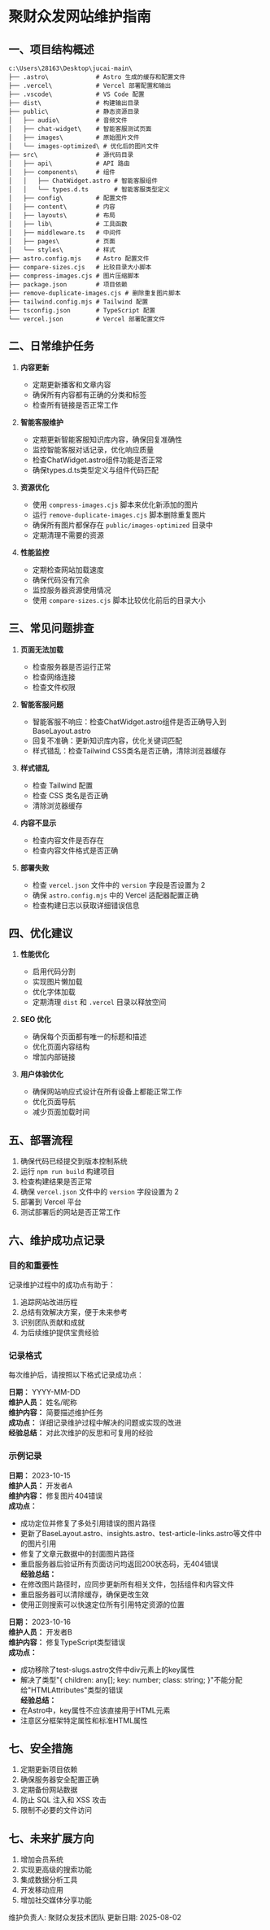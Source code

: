 # 聚财众发网站维护指南

## 一、项目结构概述

```
c:\Users\28163\Desktop\jucai-main\
├── .astro\             # Astro 生成的缓存和配置文件
├── .vercel\            # Vercel 部署配置和输出
├── .vscode\            # VS Code 配置
├── dist\               # 构建输出目录
├── public\             # 静态资源目录
│   ├── audio\          # 音频文件
│   ├── chat-widget\    # 智能客服测试页面
│   ├── images\         # 原始图片文件
│   └── images-optimized\ # 优化后的图片文件
├── src\                # 源代码目录
│   ├── api\            # API 路由
│   ├── components\     # 组件
│   │   ├── ChatWidget.astro # 智能客服组件
│   │   └── types.d.ts       # 智能客服类型定义
│   ├── config\         # 配置文件
│   ├── content\        # 内容
│   ├── layouts\        # 布局
│   ├── lib\            # 工具函数
│   ├── middleware.ts   # 中间件
│   ├── pages\          # 页面
│   └── styles\         # 样式
├── astro.config.mjs    # Astro 配置文件
├── compare-sizes.cjs   # 比较目录大小脚本
├── compress-images.cjs # 图片压缩脚本
├── package.json        # 项目依赖
├── remove-duplicate-images.cjs # 删除重复图片脚本
├── tailwind.config.mjs # Tailwind 配置
├── tsconfig.json       # TypeScript 配置
└── vercel.json         # Vercel 部署配置文件
```

## 二、日常维护任务

1. **内容更新**
   - 定期更新播客和文章内容
   - 确保所有内容都有正确的分类和标签
   - 检查所有链接是否正常工作

2. **智能客服维护**
   - 定期更新智能客服知识库内容，确保回复准确性
   - 监控智能客服对话记录，优化响应质量
   - 检查ChatWidget.astro组件功能是否正常
   - 确保types.d.ts类型定义与组件代码匹配

3. **资源优化**
   - 使用 `compress-images.cjs` 脚本来优化新添加的图片
   - 运行 `remove-duplicate-images.cjs` 脚本删除重复图片
   - 确保所有图片都保存在 `public/images-optimized` 目录中
   - 定期清理不需要的资源

3. **性能监控**
   - 定期检查网站加载速度
   - 确保代码没有冗余
   - 监控服务器资源使用情况
   - 使用 `compare-sizes.cjs` 脚本比较优化前后的目录大小

## 三、常见问题排查

1. **页面无法加载**
   - 检查服务器是否运行正常
   - 检查网络连接
   - 检查文件权限

2. **智能客服问题**
   - 智能客服不响应：检查ChatWidget.astro组件是否正确导入到BaseLayout.astro
   - 回复不准确：更新知识库内容，优化关键词匹配
   - 样式错乱：检查Tailwind CSS类名是否正确，清除浏览器缓存

3. **样式错乱**
   - 检查 Tailwind 配置
   - 检查 CSS 类名是否正确
   - 清除浏览器缓存

3. **内容不显示**
   - 检查内容文件是否存在
   - 检查内容文件格式是否正确

4. **部署失败**
   - 检查 `vercel.json` 文件中的 `version` 字段是否设置为 2
   - 确保 `astro.config.mjs` 中的 Vercel 适配器配置正确
   - 检查构建日志以获取详细错误信息

## 四、优化建议

1. **性能优化**
   - 启用代码分割
   - 实现图片懒加载
   - 优化字体加载
   - 定期清理 `dist` 和 `.vercel` 目录以释放空间

2. **SEO 优化**
   - 确保每个页面都有唯一的标题和描述
   - 优化页面内容结构
   - 增加内部链接

3. **用户体验优化**
   - 确保网站响应式设计在所有设备上都能正常工作
   - 优化页面导航
   - 减少页面加载时间

## 五、部署流程

1. 确保代码已经提交到版本控制系统
2. 运行 `npm run build` 构建项目
3. 检查构建结果是否正常
4. 确保 `vercel.json` 文件中的 `version` 字段设置为 2
5. 部署到 Vercel 平台
6. 测试部署后的网站是否正常工作

## 六、维护成功点记录

### 目的和重要性
记录维护过程中的成功点有助于：
1. 追踪网站改进历程
2. 总结有效解决方案，便于未来参考
3. 识别团队贡献和成就
4. 为后续维护提供宝贵经验

### 记录格式
每次维护后，请按照以下格式记录成功点：

**日期：** YYYY-MM-DD  
**维护人员：** 姓名/昵称  
**维护内容：** 简要描述维护任务  
**成功点：** 详细记录维护过程中解决的问题或实现的改进  
**经验总结：** 对此次维护的反思和可复用的经验  

### 示例记录
**日期：** 2023-10-15  
**维护人员：** 开发者A  
**维护内容：** 修复图片404错误  
**成功点：** 
- 成功定位并修复了多处引用错误的图片路径
- 更新了BaseLayout.astro、insights.astro、test-article-links.astro等文件中的图片引用
- 修复了文章元数据中的封面图片路径
- 重启服务器后验证所有页面访问均返回200状态码，无404错误  
**经验总结：** 
- 在修改图片路径时，应同步更新所有相关文件，包括组件和内容文件
- 重启服务器可以清除缓存，确保更改生效
- 使用正则搜索可以快速定位所有引用特定资源的位置

**日期：** 2023-10-16  
**维护人员：** 开发者B  
**维护内容：** 修复TypeScript类型错误  
**成功点：** 
- 成功移除了test-slugs.astro文件中div元素上的key属性
- 解决了类型"{ children: any[]; key: number; class: string; }"不能分配给"HTMLAttributes"类型的错误  
**经验总结：** 
- 在Astro中，key属性不应该直接用于HTML元素
- 注意区分框架特定属性和标准HTML属性

## 七、安全措施

1. 定期更新项目依赖
2. 确保服务器安全配置正确
3. 定期备份网站数据
4. 防止 SQL 注入和 XSS 攻击
5. 限制不必要的文件访问

## 七、未来扩展方向

1. 增加会员系统
2. 实现更高级的搜索功能
3. 集成数据分析工具
4. 开发移动应用
5. 增加社交媒体分享功能

维护负责人: 聚财众发技术团队
更新日期: 2025-08-02